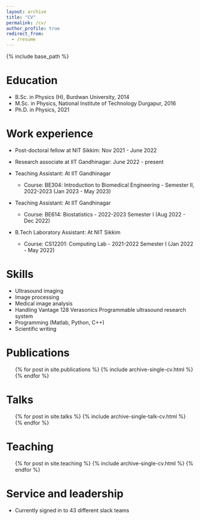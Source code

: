 ```yaml
---
layout: archive
title: "CV"
permalink: /cv/
author_profile: true
redirect_from:
  - /resume
---
```


{% include base_path %}

Education
======
* B.Sc. in Physics (H), Burdwan University, 2014
* M.Sc. in Physics, National Institute of Technology Durgapur, 2016
* Ph.D. in Physics, 2021 

Work experience
======
* Post-doctoral fellow at NIT Sikkim: Nov 2021 - June 2022
* Research associate at IIT Gandhinagar: June 2022 - present
  
* Teaching Assistant: At IIT Gandhinagar
  * Course: BE304: Introduction to Biomedical Engineering - Semester II, 2022-2023 (Jan 2023 - May 2023)
* Teaching Assistant: At IIT Gandhinagar
  * Course: BE614: Biostatistics - 2022-2023 Semester I (Aug 2022 - Dec 2022)
* B.Tech Laboratory Assistant: At NIT Sikkim
  * Course: CS12201: Computing Lab - 2021-2022 Semester I (Jan 2022 - May 2022)
  
Skills
======
* Ultrasound imaging
* Image processing
* Medical image analysis
* Handling Vantage 128 Verasonics Programmable ultrasound research system
* Programming (Matlab, Python, C++)
* Scientific writing


Publications
======
  <ul>{% for post in site.publications %}
    {% include archive-single-cv.html %}
  {% endfor %}</ul>
  
Talks
======
  <ul>{% for post in site.talks %}
    {% include archive-single-talk-cv.html %}
  {% endfor %}</ul>
  
Teaching
======
  <ul>{% for post in site.teaching %}
    {% include archive-single-cv.html %}
  {% endfor %}</ul>
  
Service and leadership
======
* Currently signed in to 43 different slack teams
